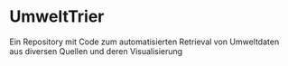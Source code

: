 # UmweltTrier
Ein Repository mit Code zum automatisierten Retrieval von Umweltdaten aus diversen Quellen und deren Visualisierung
